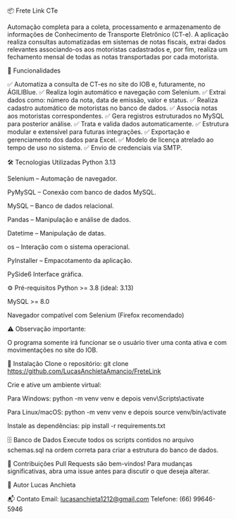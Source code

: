 📦 Frete Link CTe

Automação completa para a coleta, processamento e armazenamento de informações de Conhecimento de Transporte Eletrônico (CT-e). A aplicação realiza consultas automatizadas em sistemas de notas fiscais, extrai dados relevantes associando-os aos motoristas cadastrados e, por fim, realiza um fechamento mensal de todas as notas transportadas por cada motorista.

🚀 Funcionalidades

✅ Automatiza a consulta de CT-es no site do IOB e, futuramente, no ÁGILIBlue.
✅ Realiza login automático e navegação com Selenium.
✅ Extrai dados como: número da nota, data de emissão, valor e status.
✅ Realiza cadastro automático de motoristas no banco de dados.
✅ Associa notas aos motoristas correspondentes.
✅ Gera registros estruturados no MySQL para posterior análise.
✅ Trata e valida dados automaticamente.
✅ Estrutura modular e extensível para futuras integrações.
✅ Exportação e gerenciamento dos dados para Excel.
✅ Modelo de licença atrelado ao tempo de uso no sistema.
✅ Envio de credenciais via SMTP.

🛠️ Tecnologias Utilizadas
Python 3.13

Selenium – Automação de navegador.

PyMySQL – Conexão com banco de dados MySQL.

MySQL – Banco de dados relacional.

Pandas – Manipulação e análise de dados.

Datetime – Manipulação de datas.

os – Interação com o sistema operacional.

PyInstaller – Empacotamento da aplicação.

PySide6 Interface gráfica.

⚙️ Pré-requisitos
Python >= 3.8 (ideal: 3.13)

MySQL >= 8.0

Navegador compatível com Selenium (Firefox recomendado)

⚠️ Observação importante:

O programa somente irá funcionar se o usuário tiver uma conta ativa e com movimentações no site do IOB.

📝 Instalação
Clone o repositório:
git clone https://github.com/LucasAnchietaAmancio/FreteLink

Crie e ative um ambiente virtual:

Para Windows: python -m venv venv e depois venv\Scripts\activate

Para Linux/macOS: python -m venv venv e depois source venv/bin/activate

Instale as dependências:
pip install -r requirements.txt

🗄️ Banco de Dados
Execute todos os scripts contidos no arquivo schemas.sql na ordem correta para criar a estrutura do banco de dados.

🤝 Contribuições
Pull Requests são bem-vindos! Para mudanças significativas, abra uma issue antes para discutir o que deseja alterar.

👤 Autor
Lucas Anchieta

📬 Contato
Email: lucasanchieta1212@gmail.com
Telefone: (66) 99646-5946
